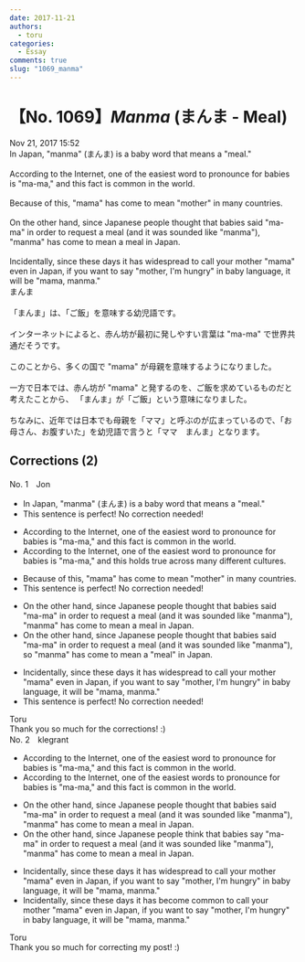 ```yaml
---
date: 2017-11-21
authors:
  - toru
categories:
  - Essay
comments: true
slug: "1069_manma"
---
```


# 【No. 1069】<strong><em>Manma</em></strong> (まんま - Meal)
<div class="date">Nov 21, 2017 15:52</div>
<div id="post"><div id="body_show_ori">
In Japan, "manma" (まんま) is a baby word that means  a "meal."<br/><br/>According to the Internet, one of the easiest word to pronounce for babies is "ma-ma," and this fact is common in the world.<br/><br/>Because of this, "mama" has come to mean "mother" in many countries.<br/><br/>On the other hand, since Japanese people thought that babies said "ma-ma" in order to request a meal (and it was sounded like "manma"), "manma" has come to mean a meal in Japan.<br/><br/>Incidentally, since these days it has widespread to call your mother "mama" even in Japan, if you want to say "mother, I'm hungry" in baby language, it will be "mama, manma."
</div></div>

<!-- more -->

<div id="post_ja"><div id="body_show_mo">
まんま<br/><br/>「まんま」は、「ご飯」を意味する幼児語です。<br/><br/>インターネットによると、赤ん坊が最初に発しやすい言葉は "ma-ma" で世界共通だそうです。<br/><br/>このことから、多くの国で "mama" が母親を意味するようになりました。<br/><br/>一方で日本では、赤ん坊が "mama" と発するのを、ご飯を求めているものだと考えたことから、 「まんま」が「ご飯」という意味になりました。<br/><br/>ちなみに、近年では日本でも母親を「ママ」と呼ぶのが広まっているので、「お母さん、お腹すいた」を幼児語で言うと「ママ　まんま」となります。
</div></div>

## Corrections (2)
<div id="block"><div class="first_name"> No. 1　<span class="just_name">Jon</span></div><div id="block2">
<ul class="correction_field">
<li class="incorrect">In Japan, "manma" (まんま) is a baby word that means  a "meal."</li>
<li class="corrected perfect">This sentence is perfect! No correction needed!</li>
</ul>
<ul class="correction_field">
<li class="incorrect">According to the Internet, one of the easiest word to pronounce for babies is "ma-ma," and this fact is common in the world.</li>
<li class="corrected correct">
According to the Internet, one of the easiest word to pronounce for babies is "ma-ma," and this <span class="f_blue"><span class="f_bold">holds true across many different cultures</span></span>.
</li>
</ul>
<ul class="correction_field">
<li class="incorrect">Because of this, "mama" has come to mean "mother" in many countries.</li>
<li class="corrected perfect">This sentence is perfect! No correction needed!</li>
</ul>
<ul class="correction_field">
<li class="incorrect">On the other hand, since Japanese people thought that babies said "ma-ma" in order to request a meal (and it was sounded like "manma"), "manma" has come to mean a meal in Japan.</li>
<li class="corrected correct">
On the other hand, <span class="f_gray"><span class="sline">since </span></span>Japanese people thought that babies said "ma-ma" in order to request a meal (and it <span class="sline"><span class="f_gray">was </span></span>sounded like "manma"), <span class="f_red"><span class="f_bold">so</span></span> "manma" has come to mean<span class="f_gray"> a </span><span class="f_red"><span class="f_bold">"</span></span>meal<span class="f_red"><span class="f_bold">"</span></span> in Japan.
</li>
</ul>
<ul class="correction_field">
<li class="incorrect">Incidentally, since these days it has widespread to call your mother "mama" even in Japan, if you want to say "mother, I'm hungry" in baby language, it will be "mama, manma."</li>
<li class="corrected perfect">This sentence is perfect! No correction needed!</li>
</ul>
</div><div class="name"><span class="just_name">Toru</span><br>
Thank you so much for the corrections! :)
</div>
</div>
<div id="block"><div class="first_name"> No. 2　<span class="just_name">klegrant</span></div><div id="block2">
<ul class="correction_field">
<li class="incorrect">According to the Internet, one of the easiest word to pronounce for babies is "ma-ma," and this fact is common in the world.</li>
<li class="corrected correct">
According to the Internet, one of the easiest words to pronounce for babies is "ma-ma," and this fact is common in the world.
</li>
</ul>
<ul class="correction_field">
<li class="incorrect">On the other hand, since Japanese people thought that babies said "ma-ma" in order to request a meal (and it was sounded like "manma"), "manma" has come to mean a meal in Japan.</li>
<li class="corrected correct">
On the other hand, since Japanese people think that babies say "ma-ma" in order to request a meal (and it was sounded like "manma"), "manma" has come to mean a meal in Japan.
</li>
</ul>
<ul class="correction_field">
<li class="incorrect">Incidentally, since these days it has widespread to call your mother "mama" even in Japan, if you want to say "mother, I'm hungry" in baby language, it will be "mama, manma."</li>
<li class="corrected correct">
Incidentally, since these days it has become common to call your mother "mama" even in Japan, if you want to say "mother, I'm hungry" in baby language, it will be "mama, manma."
</li>
</ul>
</div><div class="name"><span class="just_name">Toru</span><br>
Thank you so much for correcting my post! :)
</div>
</div>
